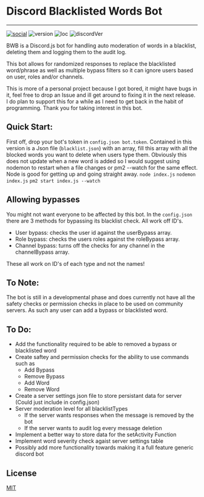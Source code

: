 # Discord Blacklisted Words Bot
---
[![social](https://img.shields.io/badge/Social-Twitter-blue)](https://twitter.com/scrub_fps) ![version](https://img.shields.io/badge/Version-1.0-green) ![loc](https://img.shields.io/tokei/lines/github/Scott-Donaldson/BlacklistedWordsBot?label=Lines%20of%20code) ![discordVer](https://img.shields.io/badge/Discord.js-%5E12.3.1-blue)

BWB is a Discord.js bot for handling auto moderation of words in a blacklist, deleting them and logging them to the audit log.

This bot allows for randomized responses to replace the blacklisted word/phrase as well as multiple bypass filters so it can ignore users based on user, roles and/or channels.

This is more of a personal project because I got bored,  it might have bugs in it, feel free to drop an Issue and ill get around to fixing it in the next release. I do plan to support this for a while as I need to get back in the habit of programming. Thank you for taking interest in this bot.

## Quick Start:
First off, drop your bot's token in `config.json bot.token`.
Contained in this version is a Json file (`blacklist.json`) with an array, fill this array with all the blocked words you want to delete when users type them. Obviously this does not update when a new word is added so I would suggest using nodemon to restart when a file changes or pm2 --watch for the same effect. Node is good for getting up and going straight away.
`node index.js`
`nodemon index.js`
`pm2 start index.js --watch`

## Allowing bypasses
You might not want  everyone to be affected by this bot. In the `config.json` there are 3 methods for bypassing its blacklist check. All work off ID's.
* User bypass: checks the user id against the userBypass array.
* Role bypass: checks the users roles against the roleBypass array.
* Channel bypass: turns off the checks for any channel in the channelBypass array.

These all work on ID's of each type and not the names!

## To Note:
The bot is  still in a developmental phase and does currently not have all the safety  checks or permission checks in place to be used on community servers. As such any user can add a bypass or blacklisted word.

## To Do:
* Add the functionality required to be able to removed a bypass or blacklisted word
* Create saftey and permission checks for  the ability to use commands such as
    * Add Bypass
    * Remove Bypass
    * Add Word
    * Remove Word
* Create a server settings json file to store persistant data for server (Could just   include in config.json)
* Server moderation level for all blacklistTypes
    * If the server wants responses when the message is removed by the bot
    * If the server wants to audit log every message deletion
* Implement a better way to store data for the setActivity Function
* Implement word severity check agaist server settings table
* Possibly add more functionality towards making it a full feature generic discord bot

## License
[MIT](https://choosealicense.com/licenses/mit/)